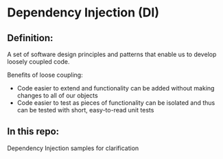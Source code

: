 # Dependency Injection (DI)

## Definition:
A set of software design principles and patterns that enable us to develop loosely coupled code.

Benefits of loose coupling:
* Code easier to extend and functionality can be added without making changes to all of our objects
* Code easier to test as pieces of functionality can be isolated and thus can be tested with short, easy-to-read unit tests

## In this repo:
Dependency Injection samples for clarification
